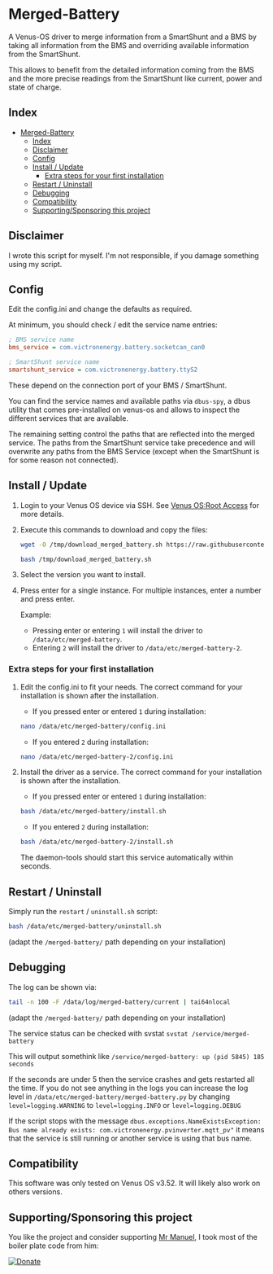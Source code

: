 # Merged-Battery

A Venus-OS driver to merge information from a SmartShunt and a BMS by taking all information from the BMS and overriding available information from the SmartShunt.

This allows to benefit from the detailed information coming from the BMS and the more precise readings from the SmartShunt like current, power and state of charge.

## Index

- [Merged-Battery](#merged-battery)
  - [Index](#index)
  - [Disclaimer](#disclaimer)
  - [Config](#config)
  - [Install / Update](#install--update)
    - [Extra steps for your first installation](#extra-steps-for-your-first-installation)
  - [Restart / Uninstall](#restart--uninstall)
  - [Debugging](#debugging)
  - [Compatibility](#compatibility)
  - [Supporting/Sponsoring this project](#supportingsponsoring-this-project)

## Disclaimer

I wrote this script for myself. I'm not responsible, if you damage something using my script.

## Config

Edit the config.ini and change the defaults as required.

At minimum, you should check / edit the service name entries:

```ini
; BMS service name
bms_service = com.victronenergy.battery.socketcan_can0

; SmartShunt service name
smartshunt_service = com.victronenergy.battery.ttyS2
```

These depend on the connection port of your BMS / SmartShunt.

You can find the service names and available paths via `dbus-spy`, a dbus utility that comes pre-installed on venus-os and allows to inspect the different services that are available.

The remaining setting control the paths that are reflected into the merged service. The paths from the SmartShunt service take precedence and will overwrite any paths from the BMS Service (except when the SmartShunt is for some reason not connected).

## Install / Update

1. Login to your Venus OS device via SSH. See [Venus OS:Root Access](https://www.victronenergy.com/live/ccgx:root_access#root_access) for more details.

2. Execute this commands to download and copy the files:

    ```bash
    wget -O /tmp/download_merged_battery.sh https://raw.githubusercontent.com/dominikandreas/venus-os_merged-battery/master/download.sh

    bash /tmp/download_merged_battery.sh
    ```

3. Select the version you want to install.

4. Press enter for a single instance. For multiple instances, enter a number and press enter.

    Example:

    - Pressing enter or entering `1` will install the driver to `/data/etc/merged-battery`.
    - Entering `2` will install the driver to `/data/etc/merged-battery-2`.

### Extra steps for your first installation

1. Edit the config.ini to fit your needs. The correct command for your installation is shown after the installation.

    - If you pressed enter or entered `1` during installation:

    ```bash
    nano /data/etc/merged-battery/config.ini
    ```

    - If you entered `2` during installation:

    ```bash
    nano /data/etc/merged-battery-2/config.ini
    ```

2. Install the driver as a service. The correct command for your installation is shown after the installation.

    - If you pressed enter or entered `1` during installation:

    ```bash
    bash /data/etc/merged-battery/install.sh
    ```

    - If you entered `2` during installation:

    ```bash
    bash /data/etc/merged-battery-2/install.sh
    ```

    The daemon-tools should start this service automatically within seconds.

## Restart / Uninstall

Simply run the `restart` / `uninstall.sh` script:

```bash
bash /data/etc/merged-battery/uninstall.sh
```

(adapt the `/merged-battery/` path depending on your installation)

## Debugging

The log can be shown via:

```bash
tail -n 100 -F /data/log/merged-battery/current | tai64nlocal
```

(adapt the `/merged-battery/` path depending on your installation)

The service status can be checked with svstat `svstat /service/merged-battery`

This will output somethink like `/service/merged-battery: up (pid 5845) 185 seconds`

If the seconds are under 5 then the service crashes and gets restarted all the time. If you do not see anything in the logs you can increase the log level in `/data/etc/merged-battery/merged-battery.py` by changing `level=logging.WARNING` to `level=logging.INFO` or `level=logging.DEBUG`

If the script stops with the message `dbus.exceptions.NameExistsException: Bus name already exists: com.victronenergy.pvinverter.mqtt_pv"` it means that the service is still running or another service is using that bus name.

## Compatibility

This software was only tested on Venus OS v3.52. It will likely also work on others versions.

## Supporting/Sponsoring this project

You like the project and consider supporting [Mr Manuel](https://github.com/mr-manuel), I took most of the boiler plate code from him:

[![Donate](https://github.md0.eu/uploads/donate-button.svg)](https://www.paypal.com/donate/?hosted_button_id=3NEVZBDM5KABW)
